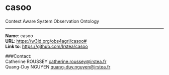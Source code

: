 # casoo

Context Aware System Observation Ontology  

----

**Name**: casoo  
**URL**: <https://w3id.org/obs4agri/casoo#>  
**Link to**: <https://github.com/Irstea/casoo>  
  
###Contact:  
Catherine ROUSSEY <catherine.roussey@irstea.fr>   
Quang-Duy NGUYEN <quang-duy.nguyen@irstea.fr>
